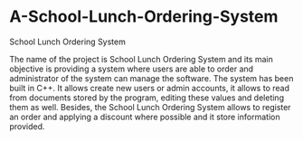 # A-School-Lunch-Ordering-System
School Lunch Ordering System

The name of the project is School Lunch Ordering System and its main objective is providing a system where users are able to order and administrator of the system can manage the software.
The system has been built in C++.
It allows create new users or admin accounts, it allows to read from documents stored by the program, editing these values and deleting them as well.
Besides, the School Lunch Ordering System allows to register an order and applying a discount where possible and it store information provided.
